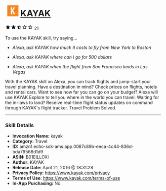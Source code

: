 # &nbsp;<img src="skill_icon" alt="KAYAK icon" width="36"> [KAYAK](http://alexa.amazon.com/#skills/amzn1.echo-sdk-ams.app.0087c89b-eeca-4c44-836d-bda79568d1d9)
![2.5 stars](../../images/ic_star_black_18dp_1x.png)![2.5 stars](../../images/ic_star_black_18dp_1x.png)![2.5 stars](../../images/ic_star_half_black_18dp_1x.png)![2.5 stars](../../images/ic_star_border_black_18dp_1x.png)![2.5 stars](../../images/ic_star_border_black_18dp_1x.png) 21

To use the KAYAK skill, try saying...

* *Alexa, ask KAYAK how much it costs to fly from New York to Boston*

* *Alexa, ask KAYAK where can I go for 500 dollars*

* *Alexa, ask KAYAK when the flight from San Francisco lands in Las Vegas*

With the KAYAK skill on Alexa, you can track flights and jump-start your travel planning. Have a destination in mind? Check prices on flights, hotels and rental cars. Want to see how far you can go on your budget? Alexa will use KAYAK Explore to tell you where in the world you can travel. Waiting for the in-laws to land? Receive real-time flight status updates on command through KAYAK's flight tracker. Travel Problem Solved.

***

### Skill Details

* **Invocation Name:** kayak
* **Category:** Travel
* **ID:** amzn1.echo-sdk-ams.app.0087c89b-eeca-4c44-836d-bda79568d1d9
* **ASIN:** B01EILLOXI
* **Author:** KAYAK
* **Release Date:** April 21, 2016 @ 18:31:28
* **Privacy Policy:** https://www.kayak.com/privacy
* **Terms of Use:** https://www.kayak.com/terms-of-use
* **In-App Purchasing:** No
